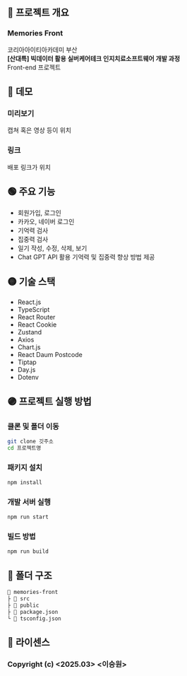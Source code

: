 ## 🔴 프로젝트 개요
### Memories Front
코리아아이티아카데미 부산  
**[산대특] 빅데이터 활용 실버케어테크 인지치료소프트웨어 개발 과정**  
Front-end 프로젝트  

## 🔵 데모
### 미리보기
캡쳐 혹은 영상 등이 위치
### 링크
배포 링크가 위치

## 🟢 주요 기능
- 회원가입, 로그인
- 카카오, 네이버 로그인
- 기억력 검사
- 집중력 검사
- 일기 작성, 수정, 삭제, 보기
- Chat GPT API 활용 기억력 및 집중력 향상 방법 제공

## 🟡 기술 스택
- React.js
- TypeScript
- React Router
- React Cookie
- Zustand
- Axios
- Chart.js
- React Daum Postcode
- Tiptap
- Day.js
- Dotenv

## 🟣 프로젝트 실행 방법
### 클론 및 폴더 이동
```bash
git clone 깃주소
cd 프로젝트명
```

### 패키지 설치
```bash
npm install 
```

### 개발 서버 실행
```bash
npm run start
```

### 빌드 방법
```bash
npm run build
```

## 📂 폴더 구조
```md
📂 memories-front
├ 📂 src
├ 📂 public
├ 📄 package.json
└ 📄 tsconfig.json
```

## 📑 라이센스
### Copyright (c) <2025.03> <이승원>